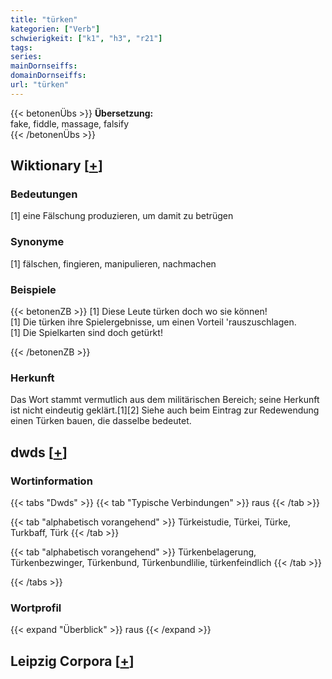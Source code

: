 ```yaml
---
title: "türken"
kategorien: ["Verb"]
schwierigkeit: ["k1", "h3", "r21"]
tags:
series:
mainDornseiffs:
domainDornseiffs:
url: "türken"
---
```


{{< betonenÜbs >}}
**Übersetzung:**  
fake, fiddle, massage, falsify  
{{< /betonenÜbs >}}

## Wiktionary [[+](https://de.wiktionary.org/wiki/türken)]

### Bedeutungen
[1] eine Fälschung produzieren, um damit zu betrügen  

### Synonyme
[1] fälschen, fingieren, manipulieren, nachmachen  

### Beispiele
{{< betonenZB >}}
[1] Diese Leute türken doch wo sie können!  
[1] Die türken ihre Spielergebnisse, um einen Vorteil 'rauszuschlagen.  
[1] Die Spielkarten sind doch getürkt!  

{{< /betonenZB >}}
### Herkunft
Das Wort stammt vermutlich aus dem militärischen Bereich; seine Herkunft ist nicht eindeutig geklärt.[1][2] Siehe auch beim Eintrag zur Redewendung einen Türken bauen, die dasselbe bedeutet.  



## dwds [[+](https://www.dwds.de/wb/türken)]

### Wortinformation
{{< tabs "Dwds" >}}
{{< tab "Typische Verbindungen" >}}
raus
{{< /tab >}}

{{< tab "alphabetisch vorangehend" >}}
Türkeistudie, Türkei, Türke, Turkbaff, Türk
{{< /tab >}}

{{< tab "alphabetisch vorangehend" >}}
Türkenbelagerung, Türkenbezwinger, Türkenbund, Türkenbundlilie, türkenfeindlich
{{< /tab >}}

{{< /tabs >}}

### Wortprofil
{{< expand "Überblick" >}} raus {{< /expand >}}

## Leipzig Corpora [[+](https://corpora.uni-leipzig.de/en/res?word=türken&corpusId=deu_newscrawl-public_2018)]

